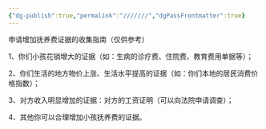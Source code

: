 ```yaml
---
{"dg-publish":true,"permalink":"///////","dgPassFrontmatter":true}
---
```


申请增加抚养费证据的收集指南（仅供参考）

1、你们小孩花销增大的证据（如：生病的诊疗费、住院费、教育费用单据等）；

2、你们生活的地方物价上涨、生活水平提高的证据（如：你们本地的居民消费价格指数）；

3、对方收入明显增加的证据：对方的工资证明（可以向法院申请调查）；

4、其他你可以合理增加小孩抚养费的证据。